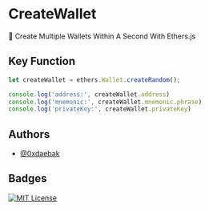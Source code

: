 # CreateWallet

🔑 Create Multiple Wallets Within A Second With Ethers.js

## Key Function

```javascript
let createWallet = ethers.Wallet.createRandom();

console.log('address:', createWallet.address)
console.log('mnemonic:', createWallet.mnemonic.phrase)
console.log('privateKey:', createWallet.privateKey)

```

## Authors

- [@0xdaebak](https://www.github.com/0xdaebak)



## Badges

[![MIT License](https://img.shields.io/badge/License-MIT-green.svg)](https://choosealicense.com/licenses/mit/)
